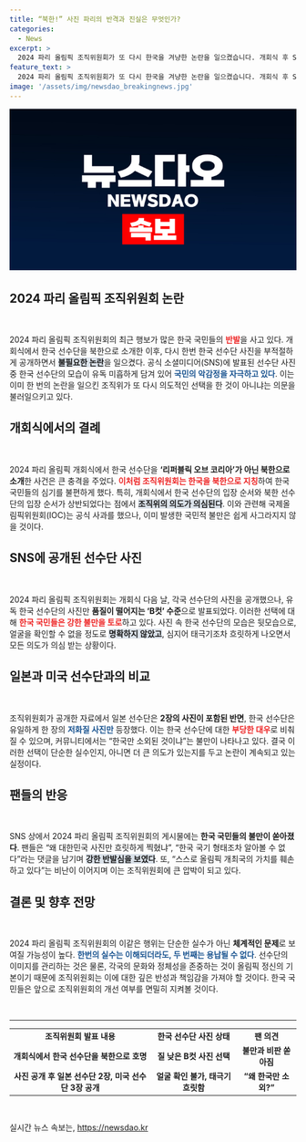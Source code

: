 ```yaml
---
title: “북한!” 사진 파리의 반격과 진실은 무엇인가?
categories:
  - News
excerpt: >
  2024 파리 올림픽 조직위원회가 또 다시 한국을 겨냥한 논란을 일으켰습니다. 개회식 후 SNS에 올린 선수단 사진 중 한국만 B컷 수준의 저질 사진으로 선정해 국민들의 분노를 사고 있습니다. 공식 사과에도 불구하고 불신이 커지고 있습니다.
feature_text: >
  2024 파리 올림픽 조직위원회가 또 다시 한국을 겨냥한 논란을 일으켰습니다. 개회식 후 SNS에 올린 선수단 사진 중 한국만 B컷 수준의 저질 사진으로 선정해 국민들의 분노를 사고 있습니다. 공식 사과에도 불구하고 불신이 커지고 있습니다.
image: '/assets/img/newsdao_breakingnews.jpg'
---
```


<p><img src="/assets/img/newsdao_breakingnews.jpg" alt="ranknews 속보" /></p>

<h2 data-ke-size="size26">2024 파리 올림픽 조직위원회 논란</h2>

<p data-ke-size="size16">&nbsp;</p>

<p>2024 파리 올림픽 조직위원회의 최근 행보가 많은 한국 국민들의 <b><span style="color: #ee2323;">반발</span></b>을 사고 있다. 개회식에서 한국 선수단을 북한으로 소개한 이후, 다시 한번 한국 선수단 사진을 부적절하게 공개하면서 <b><span style="background-color: #21538527;">불필요한 논란</span></b>을 일으켰다. 공식 소셜미디어(SNS)에 발표된 선수단 사진 중 한국 선수단의 모습이 유독 미흡하게 담겨 있어 <b><span style="color: #1a5490;">국민의 악감정을 자극하고 있다</span></b>. 이는 이미 한 번의 논란을 일으킨 조직위가 또 다시 의도적인 선택을 한 것이 아니냐는 의문을 불러일으키고 있다.</p>

<h2 data-ke-size="size26">개회식에서의 결례</h2>

<p data-ke-size="size16">&nbsp;</p>

<p>2024 파리 올림픽 개회식에서 한국 선수단을 <b>‘리퍼블릭 오브 코리아’가 아닌 북한으로 소개</b>한 사건은 큰 충격을 주었다. <b><span style="color: #ee2323;">이처럼 조직위원회는 한국을 북한으로 지칭</span></b>하여 한국 국민들의 심기를 불편하게 했다. 특히, 개회식에서 한국 선수단의 입장 순서와 북한 선수단의 입장 순서가 상반되었다는 점에서 <b><span style="background-color: #21538527;">조직위의 의도가 의심된다</span></b>. 이와 관련해 국제올림픽위원회(IOC)는 공식 사과를 했으나, 이미 발생한 국민적 불만은 쉽게 사그라지지 않을 것이다.</p>

<h2 data-ke-size="size26">SNS에 공개된 선수단 사진</h2>

<p data-ke-size="size16">&nbsp;</p>

<p>2024 파리 올림픽 조직위원회는 개회식 다음 날, 각국 선수단의 사진을 공개했으나, 유독 한국 선수단의 사진만 <b>품질이 떨어지는 ‘B컷’ 수준</b>으로 발표되었다. 이러한 선택에 대해 <b><span style="color: #ee2323;">한국 국민들은 강한 불만을 토로</span></b>하고 있다. 사진 속 한국 선수단의 모습은 뒷모습으로, 얼굴을 확인할 수 없을 정도로 <b><span style="background-color: #21538527;">명확하지 않았고</span></b>, 심지어 태극기조차 흐릿하게 나오면서 모든 의도가 의심 받는 상황이다.</p>

<h2 data-ke-size="size26">일본과 미국 선수단과의 비교</h2>

<p data-ke-size="size16">&nbsp;</p>

<p>조직위원회가 공개한 자료에서 일본 선수단은 <b>2장의 사진이 포함된 반면</b>, 한국 선수단은 유일하게 한 장의 <b><span style="color: #1a5490;">저화질 사진만</span></b> 등장했다. 이는 한국 선수단에 대한 <b><span style="color: #ee2323;">부당한 대우</span></b>로 비춰질 수 있으며, 커뮤니티에서는 “한국만 소외된 것이냐”는 불만이 나타나고 있다. 결국 이러한 선택이 단순한 실수인지, 아니면 더 큰 의도가 있는지를 두고 논란이 계속되고 있는 실정이다.</p>

<h2 data-ke-size="size26">팬들의 반응</h2>

<p data-ke-size="size16">&nbsp;</p>

<p>SNS 상에서 2024 파리 올림픽 조직위원회의 게시물에는 <b>한국 국민들의 불만이 쏟아졌다</b>. 팬들은 “왜 대한민국 사진만 흐릿하게 찍혔냐”, “한국 국기 형태조차 알아볼 수 없다”라는 댓글을 남기며 <b><span style="background-color: #21538527;">강한 반발심을 보였다</span></b>. 또, “스스로 올림픽 개최국의 가치를 훼손하고 있다”는 비난이 이어지며 이는 조직위원회에 큰 압박이 되고 있다.</p>

<h2 data-ke-size="size26">결론 및 향후 전망</h2>

<p data-ke-size="size16">&nbsp;</p>

<p>2024 파리 올림픽 조직위원회의 이같은 행위는 단순한 실수가 아닌 <b>체계적인 문제</b>로 보여질 가능성이 높다. <b><span style="color: #1a5490;">한번의 실수는 이해되더라도, 두 번째는 용납될 수 없다</span></b>. 선수단의 이미지를 관리하는 것은 물론, 각국의 문화와 정체성을 존중하는 것이 올림픽 정신의 기본이기 때문에 조직위원회는 이에 대한 깊은 반성과 책임감을 가져야 할 것이다. 한국 국민들은 앞으로 조직위원회의 개선 여부를 면밀히 지켜볼 것이다. </p>

<p data-ke-size="size16">&nbsp;</p>

<hr>

<table style="width: 100%; border-collapse: collapse;">
<tbody>
<tr>
<td style="text-align: center; height: 17px;"><b>조직위원회 발표 내용</b></td>
<td style="text-align: center; height: 17px;"><b>한국 선수단 사진 상태</b></td>
<td style="text-align: center; height: 17px;"><b>팬 의견</b></td>
</tr>
<tr>
<td style="text-align: center; height: 17px;"><b>개회식에서 한국 선수단을 북한으로 호명</b></td>
<td style="text-align: center; height: 17px;"><b>질 낮은 B컷 사진 선택</b></td>
<td style="text-align: center; height: 17px;"><b>불만과 비판 쏟아짐</b></td>
</tr>
<tr>
<td style="text-align: center; height: 17px;"><b>사진 공개 후 일본 선수단 2장, 미국 선수단 3장 공개</b></td>
<td style="text-align: center; height: 17px;"><b>얼굴 확인 불가, 태극기 흐릿함</b></td>
<td style="text-align: center; height: 17px;"><b>“왜 한국만 소외?”</b></td>
</tr>
</tbody>
</table>

<p data-ke-size="size16">&nbsp;</p>
실시간 뉴스 속보는, <a href="https://newsdao.kr" rel="dofollow">https://newsdao.kr</a>



